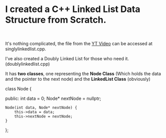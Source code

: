 <h1>
I created a <b>C++ Linked List Data Structure</b> from Scratch.
</h1>
<br>

It's nothing complicated, the file from the <a href="https://youtu.be/QTb4xGdfC48">YT Video</a> can be accessed at singlylinkedlist.cpp.

I've also created a Doubly Linked List for those who need it. (doublylinkedlist.cpp)

It has <b>two classes</b>, one representing the <b>Node Class</b> (Which holds the data and the pointer to the next node) and the <b>LinkedList Class</b> (obviously)

class Node {

public:
	int data = 0;
	Node* nextNode = nullptr;

	Node(int data, Node* nextNode) {
		this->data = data;
		this->nextNode = nextNode;
	}
};
